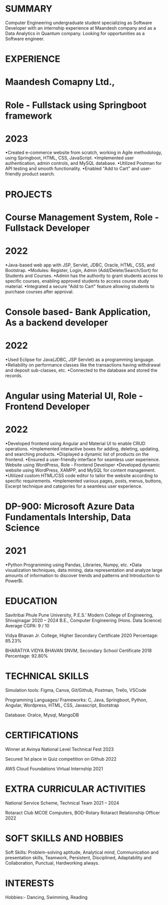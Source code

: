# SUMMARY
Computer Engineering undergraduate student specializing as Software Developer with an internship experience at Maandesh company and as a Data Analytics in Quantum company. Looking for opportunities as a Software engineer.

# EXPERIENCE
# Maandesh Comapny Ltd., 
# Role - Fullstack using Springboot framework
# 2023
•Created e-commerce website from scratch, working in Agile methodology, using Springboot, HTML, CSS, JavaScript.
•Implemented user authentication, admin controls, and MySQL database.
•Utilized Postman for API testing and smooth functionality.
•Enabled "Add to Cart" and user-friendly product search.

# PROJECTS
# Course Management System, Role - Fullstack Developer
# 2022
•Java-based web app with JSP, Servlet, JDBC, Oracle, HTML, CSS, and Bootstrap.
•Modules: Register, Login, Admin (Add/Delete/Search/Sort) for Students and Courses.
•Admin has the authority to grant students access to specific courses, enabling approved students to access course study material.
•Integrated a secure "Add to Cart" feature allowing students to purchase courses after approval.


# Console based- Bank Application, As a backend developer
# 2022
•Used Eclipse for Java(JDBC, JSP Servlet) as a programming language.
•Reliability on performance classes like the transactions having withdrawal and deposit sub-classes, etc.
•Connected to the database and stored the records.


# Angular using Material UI, Role - Frontend Developer
# 2022
•Developed frontend using Angular and Material UI to enable CRUD operations.
•Implemented interactive boxes for adding, deleting, updating, and searching products.
•Displayed a dynamic list of products on the frontend.
•Ensured a user-friendly interface for seamless user experience.
Website using WordPress, Role - Frontend Developer
•Developed dynamic website using WordPress, XAMPP, and MySQL for content management.
•Utilized custom HTML/CSS code editor to tailor the website according to specific requirements.
•Implemented various pages, posts, menus, buttons, Excerpt technique and categories for a seamless user experience.


# DP-900: Microsoft Azure Data Fundamentals Intership, Data Science
# 2021
•Python Programming using Pandas, Libraries, Numpy, etc.
•Data visualization techniques, data mining, data representation and analyze large amounts of information to discover trends and patterns and Introduction to PowerBi.

# EDUCATION
Savitribai Phule Pune University, 
P.E.S.’ Modern College of Engineering, Shivajinagar
2020 – 2024
B.E., Computer Engineering (Hons. Data Science)
Average CGPA: 9 / 10

Vidya Bhavan Jr. College, Higher Secondary Certificate
2020
Percentage: 85.23%

BHARATIYA VIDYA BHAVAN SNVM, 
Secondary School Certificate
2018
Percentage: 92.80%

# TECHNICAL SKILLS
Simulation tools:
Figma, Canva, Git/Github, Postman, Trello, VSCode

Programming Languages/ Frameworks:
C, Java, Springboot, Python, Angular, Wordpress, HTML, CSS, Javascript, Bootstrap

Database:
Oralce, Mysql, MangoDB

# CERTIFICATIONS
Winner at Avinya National Level Technical Fest
2023

Secured 1st place in Quiz competition on Github
2022

AWS Cloud Foundations Virtual Internship
2021

# EXTRA CURRICULAR ACTIVITIES
National Service Scheme, Technical Team
2021 – 2024

Rotaract Club MCOE Computers, 
BOD-Rotary Rotaract Relationship Officer
2022

# SOFT SKILLS AND HOBBIES
Soft Skills: Problem-solving aptitude, Analytical mind, Communication and presentation skills, Teamwork, Persistent, Disciplined, Adaptability and Collaboration, Punctual, Hardworking always.

# INTERESTS
Hobbies:- Dancing, Swimming, Reading
